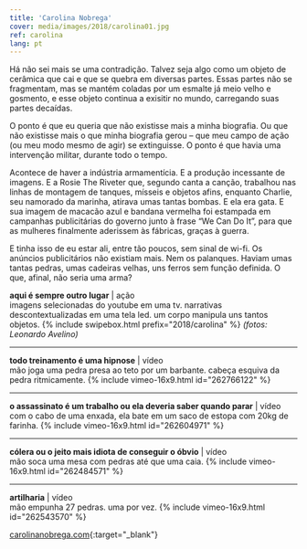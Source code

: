 ```yaml
---
title: 'Carolina Nobrega'
cover: media/images/2018/carolina01.jpg
ref: carolina
lang: pt
---
```

Há não sei mais se uma contradição. Talvez seja algo como um objeto de cerâmica que cai e que se quebra em diversas partes. Essas partes não se fragmentam, mas se mantém coladas por um esmalte já meio velho e gosmento, e esse objeto continua a exisitir no mundo, carregando suas partes decaídas.

O ponto é que eu queria que não existisse mais a minha biografia. Ou que não existisse mais o que minha biografia gerou – que meu campo de ação (ou meu modo mesmo de agir) se extinguisse. O ponto é que havia uma intervenção militar, durante todo o tempo.

Acontece de haver a indústria armamentícia. E a produção incessante de imagens. E a Rosie The Riveter que, segundo canta a canção, trabalhou nas linhas de montagem de tanques, mísseis e objetos afins, enquanto Charlie, seu namorado da marinha, atirava umas tantas bombas. E ela era gata. E sua imagem de macacão azul e bandana vermelha foi estampada em campanhas publicitárias do governo junto à frase “We Can Do It”, para que as mulheres finalmente aderissem às fábricas, graças à guerra.

E tinha isso de eu estar ali, entre tão poucos, sem sinal de wi-fi. Os anúncios publicitários não existiam mais. Nem os palanques. Haviam umas tantas pedras, umas cadeiras velhas, uns ferros sem função definida. O que, afinal, não seria uma arma?


**aqui é sempre outro lugar** | ação  
imagens selecionadas do youtube em uma tv. narrativas descontextualizadas em uma tela led. um corpo manipula uns tantos objetos.
{% include swipebox.html prefix="2018/carolina" %}
*(fotos: Leonardo Avelino)*

<hr>

**todo treinamento é uma hipnose** | vídeo  
mão joga uma pedra presa ao teto por um barbante. cabeça esquiva da pedra
ritmicamente.
{% include vimeo-16x9.html id="262766122" %}

<hr>

**o assassinato é um trabalho ou ela deveria saber quando parar** | vídeo  
com o cabo de uma enxada, ela bate em um saco de estopa com 20kg de farinha.
{% include vimeo-16x9.html id="262604971" %}

<hr>

**cólera ou o jeito mais idiota de conseguir o óbvio** | vídeo  
mão soca uma mesa com pedras até que uma caia.
{% include vimeo-16x9.html id="262484571" %}

<hr>

**artilharia** | vídeo  
mão empunha 27 pedras. uma por vez.
{% include vimeo-16x9.html id="262543570" %}

[carolinanobrega.com](http://carolinanobrega.com/){:target="_blank"}
